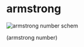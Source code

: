 
# armstrong

![armstrong number schem](http://www.iotco.net/armstrong.jpg)  

(armstrong number)  
